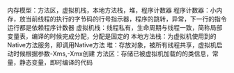 内存模型：方法区，虚拟机栈，本地方法栈，堆，程序计数器
程序计数器：小内存，放当前线程的执行的字节码的行号指示器，程序的跳转，异常，下一行的指令运行都是依赖程序计数器
虚拟机栈：线程私有，生命周期与线程一致，简称局部变量表，编译的时候完成分配，分配是固定的
本地方法栈：为虚拟机使用到的Native方法服务，即调用Native方法
堆：存放对象，被所有线程共享，虚拟机启动时候根据参数-Xms,-Xmx创建
方法区：存储已被虚拟机加载的的类信息，常量，静态变量，即时编译的代码